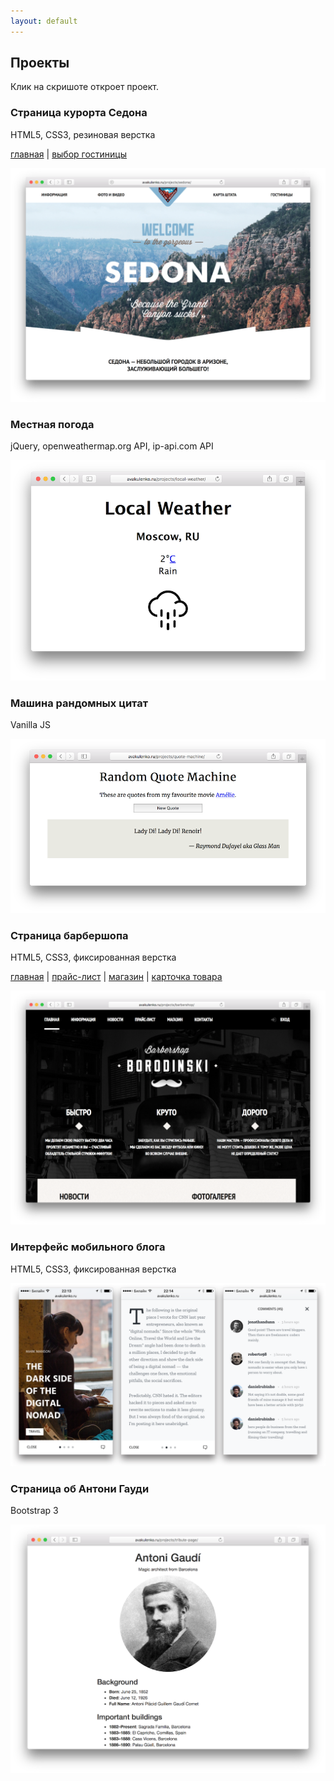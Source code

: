 ```yaml
---
layout: default
---
```

## Проекты

Клик на скришоте откроет проект.

### Страница курорта Седона

HTML5, CSS3, резиновая верстка

[главная](/projects/sedona) \|
[выбор гостиницы](/projects/sedona/hotels.html)

[![Скриншот страницы курорта Седона](/assets/img/sedona.png)](/projects/sedona)


### Местная погода

jQuery, openweathermap.org API, ip-api.com API

[![Скриншот страницы местной погоды](/assets/img/local-weather.png)](/projects/local-weather)


### Машина рандомных цитат

Vanilla JS

[![Скриншот машины рандомных цитат](/assets/img/quote-machine.png)](/projects/quote-machine)


### Страница барбершопа

HTML5, CSS3, фиксированная верстка

[главная](/projects/barbershop) \|
[прайс-лист](/projects/barbershop/price.html) \|
[магазин](/projects/barbershop/shop.html) \|
[карточка товара](/projects/barbershop/item.html)

[![Скриншот страницы барбершопа Бородинский](/assets/img/barbershop.png)](/projects/barbershop)

### Интерфейс мобильного блога

HTML5, CSS3, фиксированная верстка

[![Скриншот страницы мобильного блога](/assets/img/mobile-blog.png)](/projects/mobile-blog)

### Страница об Антони Гауди

Bootstrap 3

[![Скриншот страницы об Антони Гауди](/assets/img/tribute-page.png)](/projects/tribute-page)
